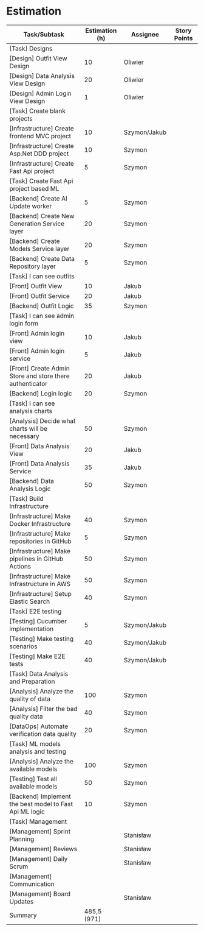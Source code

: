# Estimation

| Task/Subtask                                             | Estimation (h) | Assignee     | Story Points |
|----------------------------------------------------------|----------------|--------------|--------------|
| [Task] Designs                                           |                |              |              |
| [Design] Outfit View Design                              | 10             | Oliwier      |              |
| [Design] Data Analysis View Design                       | 20             | Oliwier      |              |
| [Design] Admin Login View Design                         | 1              | Oliwier      |              |
| [Task] Create blank projects                             |                |              |              |
| [Infrastructure] Create frontend MVC project             | 10             | Szymon/Jakub |              |
| [Infrastructure] Create Asp.Net DDD project              | 10             | Szymon       |              |
| [Infrastructure] Create Fast Api project                 | 5              | Szymon       |              |
| [Task] Create Fast Api project based ML                  |                |              |              |
| [Backend] Create AI Update worker                        | 5              | Szymon       |              |
| [Backend] Create New Generation Service layer            | 20             | Szymon       |              |
| [Backend] Create Models Service layer                    | 20             | Szymon       |              |
| [Backend] Create Data Repository layer                   | 5              | Szymon       |              |
| [Task] I can see outfits                                 |                |              |              |
| [Front] Outfit View                                      | 10             | Jakub        |              |
| [Front] Outfit Service                                   | 20             | Jakub        |              |
| [Backend] Outfit Logic                                   | 35             | Szymon       |              |
| [Task] I can see admin login form                        |                |              |              |
| [Front] Admin login view                                 | 10             | Jakub        |              |
| [Front] Admin login service                              | 5              | Jakub        |              |
| [Front] Create Admin Store and store there authenticator | 20             | Jakub        |              |
| [Backend] Login logic                                    | 20             | Szymon       |              |
| [Task] I can see analysis charts                         |                |              |              |
| [Analysis] Decide what charts will be necessary          | 50             | Szymon       |              |
| [Front] Data Analysis View                               | 20             | Jakub        |              |
| [Front] Data Analysis Service                            | 35             | Jakub        |              |
| [Backend] Data Analysis Logic                            | 50             | Szymon       |              |
| [Task] Build Infrastructure                              |                |              |              |
| [Infrastructure] Make Docker Infrastructure              | 40             | Szymon       |              |
| [Infrastructure] Make repositories in GitHub             | 5              | Szymon       |              |
| [Infrastructure] Make pipelines in GitHub Actions        | 50             | Szymon       |              |
| [Infrastructure] Make Infrastructure in AWS              | 50             | Szymon       |              |
| [Infrastructure] Setup Elastic Search                    | 40             | Szymon       |              |
| [Task] E2E testing                                       |                |              |              |
| [Testing] Cucumber implementation                        | 5              | Szymon/Jakub |              |
| [Testing] Make testing scenarios                         | 40             | Szymon/Jakub |              |
| [Testing] Make E2E tests                                 | 40             | Szymon/Jakub |              |
| [Task] Data Analysis and Preparation                     |                |              |              |
| [Analysis] Analyze the quality of data                   | 100            | Szymon       |              |
| [Analysis] Filter the bad quality data                   | 40             | Szymon       |              |
| [DataOps] Automate verification data quality             | 20             | Szymon       |              |
| [Task] ML models analysis and testing                    |                |              |              |
| [Analysis] Analyze the available models                  | 100            | Szymon       |              |
| [Testing] Test all available models                      | 50             | Szymon       |              |
| [Backend] Implement the best model to Fast Api ML logic  | 10             | Szymon       |              |
| [Task] Management                                        |                |              |              |
| [Management] Sprint Planning                             |                | Stanisław    |              |
| [Management] Reviews                                     |                | Stanisław    |              |
| [Management] Daily Scrum                                 |                | Stanisław    |              |
| [Management] Communication                               |                |              |              |
| [Management] Board Updates                               |                | Stanisław    |              |
| Summary                                                  | 485,5 (971)    |              |              |
